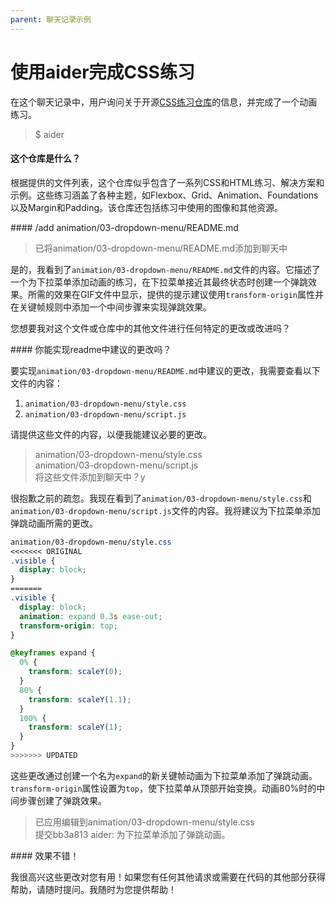 ```yaml
---
parent: 聊天记录示例
---
```


# 使用aider完成CSS练习

在这个聊天记录中，用户询问关于开源[CSS练习仓库](https://github.com/TheOdinProject/css-exercises)的信息，并完成了一个动画练习。

<div class="chat-transcript" markdown="1">

> $ aider

#### 这个仓库是什么？  

根据提供的文件列表，这个仓库似乎包含了一系列CSS和HTML练习、解决方案和示例。这些练习涵盖了各种主题，如Flexbox、Grid、Animation、Foundations以及Margin和Padding。该仓库还包括练习中使用的图像和其他资源。


</div>
<div class="chat-transcript" markdown="1">
#### /add animation/03-dropdown-menu/README.md

> 已将animation/03-dropdown-menu/README.md添加到聊天中  

是的，我看到了`animation/03-dropdown-menu/README.md`文件的内容。它描述了一个为下拉菜单添加动画的练习，在下拉菜单接近其最终状态时创建一个弹跳效果。所需的效果在GIF文件中显示，提供的提示建议使用`transform-origin`属性并在关键帧规则中添加一个中间步骤来实现弹跳效果。

您想要我对这个文件或仓库中的其他文件进行任何特定的更改或改进吗？


</div>
<div class="chat-transcript" markdown="1">
#### 你能实现readme中建议的更改吗？  

要实现`animation/03-dropdown-menu/README.md`中建议的更改，我需要查看以下文件的内容：

1. `animation/03-dropdown-menu/style.css`
2. `animation/03-dropdown-menu/script.js`

请提供这些文件的内容，以便我能建议必要的更改。


> animation/03-dropdown-menu/style.css  
> animation/03-dropdown-menu/script.js  
> 将这些文件添加到聊天中？y  


很抱歉之前的疏忽。我现在看到了`animation/03-dropdown-menu/style.css`和`animation/03-dropdown-menu/script.js`文件的内容。我将建议为下拉菜单添加弹跳动画所需的更改。

```css
animation/03-dropdown-menu/style.css
<<<<<<< ORIGINAL
.visible {
  display: block;
}
=======
.visible {
  display: block;
  animation: expand 0.3s ease-out;
  transform-origin: top;
}

@keyframes expand {
  0% {
    transform: scaleY(0);
  }
  80% {
    transform: scaleY(1.1);
  }
  100% {
    transform: scaleY(1);
  }
}
>>>>>>> UPDATED
```

这些更改通过创建一个名为`expand`的新关键帧动画为下拉菜单添加了弹跳动画。`transform-origin`属性设置为`top`，使下拉菜单从顶部开始变换。动画80%时的中间步骤创建了弹跳效果。

> 已应用编辑到animation/03-dropdown-menu/style.css  
> 提交bb3a813 aider: 为下拉菜单添加了弹跳动画。  

</div>
<div class="chat-transcript" markdown="1">
#### 效果不错！  

我很高兴这些更改对您有用！如果您有任何其他请求或需要在代码的其他部分获得帮助，请随时提问。我随时为您提供帮助！

</div>
